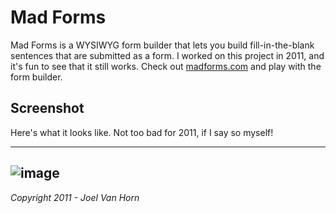 # Mad Forms

Mad Forms is a WYSIWYG form builder that lets you build fill-in-the-blank sentences that are submitted as a form.
I worked on this project in 2011, and it's fun to see that it still works.
Check out [madforms.com](https://madforms.com) and play with the form builder.

## Screenshot

Here's what it looks like. Not too bad for 2011, if I say so myself!

---
![image](https://user-images.githubusercontent.com/129096/75106427-84fb6e80-55ea-11ea-93d5-10b3bafa1c5b.png)
---

_Copyright 2011 - Joel Van Horn_
